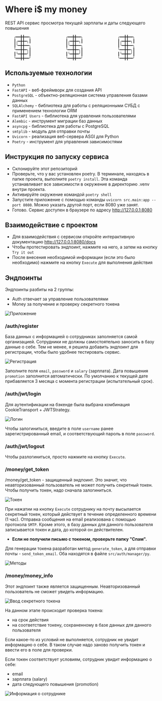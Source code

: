 # Where i$ my money
  

REST API сервис просмотра текущей зарплаты и даты следующего повышения

        ╭━━╋╋━━╮                ╭━━╋╋━━╮                ╭━━╋╋━━╮      
        ┃╭━╋╋━╮┃                ┃╭━╋╋━╮┃                ┃╭━╋╋━╮┃  
        ┃╰━╋╋━━╮                ┃╰━╋╋━━╮                ┃╰━╋╋━━╮  
        ╰━━╋╋━╮┃                ╰━━╋╋━╮┃                ╰━━╋╋━╮┃      
        ┃╰━╋╋━╯┃                ┃╰━╋╋━╯┃                ┃╰━╋╋━╯┃  
        ╰━━╋╋━━╯                ╰━━╋╋━━╯                ╰━━╋╋━━╯


## Используемые технологии
- `Python`
- `FastAPI` - веб-фреймворк для создания API
- `PostgreSQL` - объектно-реляционная система управления базами данных
- `SQLAlchemy` - библиотека для работы с реляционными СУБД с применением технологии ORM
- `FastAPI Users` -  библиотека для уравления пользователями
- `Alembic` - инструмент миграции баз данных
- `asyncpg` - библиотека для работы с PostgreSQL
- `smtplib` - модуль для отправки почты
- `Uvicorn` - реализация веб-сервера ASGI для Python
- `Poetry` - инструмент для управления зависимостями


## Инструкция по запуску сервиса

- Склонируйте этот репозиторий
- Проверьте, что у вас установлен poetry. В терминале, находясь в папке проекта, выполните `poetry install`. Эта команда устанавливает все зависимости в окружение в директорию .venv внутри проекта.
- Активируйте окружение командой `poetry shell`
- Запустите приложение с помощью команды `uvicorn src.main:app --port 8080`. Можно указать другой порт, если 8080 уже занят.
- Готово. Сервис доступен в браузере по адресу http://127.0.0.1:8080

## Взаимодействие с проектом
- Для взаимодействия с сервисом откройте интерактивную документацию http://127.0.0.1:8080/docs
- Чтобы протестировать эндпоинт, нажмите на  него, а затем на кнопку `Try it out`
- После внесения необходимой информации (если это было необходимо) нажмите на кнопку `Execute` для выполнения действия

## Эндпоинты

Эндпоинты разбиты на 2 группы: 
- Auth отвечает за управление пользователями
- Money за получение и проверку секретного токена

![Приложение](/img/app.png "Приложение")
  

### /auth/register
База данных с информацией о сотрудниках заполняется самой организацией. Сотрудники не должны самостоятельно заносить в базу данные о себе. Тем не менее, я решила добавить эндпоинт для регистрации, чтобы было удобнее тестировать сервис.

![Регистрация](/img/registration.png "Регистрация")

Заполните поля `email`, `password` и `salary` (зарплата). Дата повышения `promotion` заполнится автоматически. По умолчанию к текущей дате прибавляется 3 месяца с момента регистрации (испытательный срок).

  

### /auth/jwt/login
Для аутентификации на бэкенде была выбрана комбинация CookieTransport + JWTStrategy.

![Логин](/img/login.png "Логин")

Чтобы залогиниться, введите в поле `username` ранее зарегистрированный email, и соответствующий пароль в поле `password`.

  

### /auth/jwt/logout
Чтобы разлогиниться, просто нажмите на кнопку `Execute`.
  


### /money/get_token

/money/get_token - защищенный эндпоинт. Это значит, что неавторизованный пользователь не может получить секретный токен. Чтобы получить токен, надо сначала залогиниться. 

![Токен](/img/token.png "Токен")

При нажатии на кнопку `Execute` сотруднику на почту высылается секретный токен, который действует в течение определенного времени (1 час). Отправка сообщения на email реализована с помощью протокола `SMTP`. Кроме этого, в базу данных для данного пользователя записывается токен и дата, до которой он действителен.

- **Если не получили письмо с токеном, проверьте папку "Спам".**

Для генерации токена разработан метод `generate_token`, а для отправки почты - `send_token_email`. Оба находятся в файле `src/auth/manager/py`.

![Методы](/img/methods.png "Методы")

  

### /money/money_info

Этот эндпоинт также является защищенным. Неавторизованный пользователь не сможет увидеть информацию.

![Ввод секретного токена](/img/money_info.png "Ввод секретного токена")

На данном этапе происходит проверка токена:
- на срок действия
- на соответствие токену, сохраненному в базе данных для данного пользователя

Если какое-то из условий не выполняется, сотрудник не увидит информацию о себе. В таком случае надо заново получить токен и ввести его в поле для проверки.

Если токен соответствует условиям, сотрудник увидит информацию о себе:
- email
- зарплата (salary)
- дата следующего повышения (promotion)

![Информация о сотруднике](/img/info.png "Информация о сотруднике")

  
  
